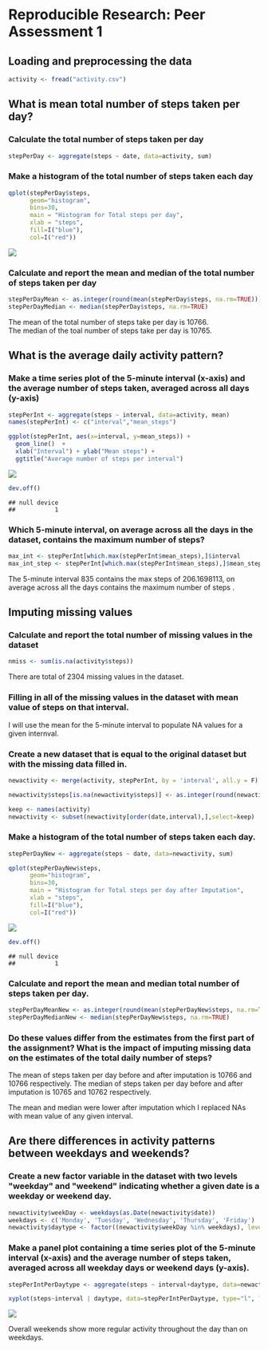 # Reproducible Research: Peer Assessment 1


## Loading and preprocessing the data

```r
activity <- fread("activity.csv")
```

## What is mean total number of steps taken per day?

### Calculate the total number of steps taken per day

```r
stepPerDay <- aggregate(steps ~ date, data=activity, sum)
```
### Make a histogram of the total number of steps taken each day

```r
qplot(stepPerDay$steps,
      geom="histogram",
      bins=30,  
      main = "Histogram for Total steps per day", 
      xlab = "steps",  
      fill=I("blue"), 
      col=I("red"))
```

![](PA1_files/figure-html/unnamed-chunk-4-1.png)<!-- -->

### Calculate and report the mean and median of the total number of steps taken per day

```r
stepPerDayMean <- as.integer(round(mean(stepPerDay$steps, na.rm=TRUE)))
stepPerDayMedian <- median(stepPerDay$steps, na.rm=TRUE)
```
The mean of the total number of steps take per day is 10766.  
The median of the toal number of steps take per day is 10765.

## What is the average daily activity pattern?  

### Make a time series plot of the 5-minute interval (x-axis) and the average number of steps taken, averaged across all days (y-axis)  

```r
stepPerInt <- aggregate(steps ~ interval, data=activity, mean)
names(stepPerInt) <- c("interval","mean_steps")

ggplot(stepPerInt, aes(x=interval, y=mean_steps)) + 
  geom_line()  + 
  xlab("Interval") + ylab("Mean steps") + 
  ggtitle("Average number of steps per interval")
```

![](PA1_files/figure-html/unnamed-chunk-6-1.png)<!-- -->

```r
dev.off()
```

```
## null device 
##           1
```
### Which 5-minute interval, on average across all the days in the dataset, contains the maximum number of steps?

```r
max_int <- stepPerInt[which.max(stepPerInt$mean_steps),]$interval
max_int_step <- stepPerInt[which.max(stepPerInt$mean_steps),]$mean_steps
```
The 5-minute interval 835 contains the max steps of 206.1698113, on average across all the days contains the maximum number of steps . 

## Imputing missing values

### Calculate and report the total number of missing values in the dataset

```r
nmiss <- sum(is.na(activity$steps)) 
```
There are total of 2304 missing values in the dataset.  

### Filling in all of the missing values in the dataset with mean value of steps on that interval. 
 
I will use the mean for the 5-minute interval to populate NA values for a given internval.

### Create a new dataset that is equal to the original dataset but with the missing data filled in.

```r
newactivity <- merge(activity, stepPerInt, by = 'interval', all.y = F)

newactivity$steps[is.na(newactivity$steps)] <- as.integer(round(newactivity$mean_steps[is.na(newactivity$steps)]))

keep <- names(activity)
newactivity <- subset(newactivity[order(date,interval),],select=keep)
```

### Make a histogram of the total number of steps taken each day. 

```r
stepPerDayNew <- aggregate(steps ~ date, data=newactivity, sum)

qplot(stepPerDayNew$steps,
      geom="histogram",
      bins=30,  
      main = "Histogram for Total steps per day after Imputation", 
      xlab = "steps",  
      fill=I("blue"), 
      col=I("red"))
```

![](PA1_files/figure-html/unnamed-chunk-10-1.png)<!-- -->

```r
dev.off()
```

```
## null device 
##           1
```
### Calculate and report the mean and median total number of steps taken per day. 

```r
stepPerDayMeanNew <- as.integer(round(mean(stepPerDayNew$steps, na.rm=TRUE)))
stepPerDayMedianNew <- median(stepPerDayNew$steps, na.rm=TRUE)
```

### Do these values differ from the estimates from the first part of the assignment? What is the impact of imputing missing data on the estimates of the total daily number of steps? 

The mean of steps taken per day before and after imputation is 10766 and 10766 respectively. The median of steps taken per day before and after imputation is 10765 and 10762 respectively. 

The mean and median were lower after imputation which I replaced NAs with mean value of any given interval. 

## Are there differences in activity patterns between weekdays and weekends?

### Create a new factor variable in the dataset with two levels "weekday" and "weekend" indicating whether a given date is a weekday or weekend day.

```r
newactivity$weekDay <- weekdays(as.Date(newactivity$date))
weekdays <- c('Monday', 'Tuesday', 'Wednesday', 'Thursday', 'Friday')
newactivity$daytype <- factor((newactivity$weekDay %in% weekdays), levels=c(FALSE, TRUE), labels=c('weekend','weekday'))
```
### Make a panel plot containing a time series plot of the 5-minute interval (x-axis) and the average number of steps taken, averaged across all weekday days or weekend days (y-axis). 


```r
stepPerIntPerDaytype <- aggregate(steps ~ interval+daytype, data=newactivity, mean)

xyplot(steps~interval | daytype, data=stepPerIntPerDaytype, type="l", layout=c(1,2))
```

![](PA1_files/figure-html/unnamed-chunk-13-1.png)<!-- -->

Overall weekends show more regular activity throughout the day than on weekdays.

